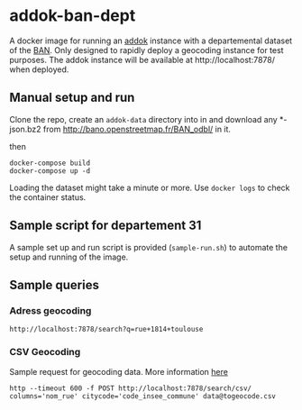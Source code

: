# addok-ban-dept

A docker image for running an [addok](https://github.com/addok/addok)  instance with a departemental dataset of the [BAN](http://adresse.data.gouv.fr/). Only designed to rapidly deploy a geocoding instance for test purposes. The addok instance will be available at http://localhost:7878/ when deployed.

## Manual setup and run

Clone the repo, create an `addok-data` directory into in and download any *-json.bz2 from http://bano.openstreetmap.fr/BAN_odbl/ in it.

then

```
docker-compose build
docker-compose up -d
```
Loading the dataset might take a minute or more. Use `docker logs` to check the container status.

## Sample script for departement 31

A sample set up and run script is provided (`sample-run.sh`) to automate the setup and running of the image.

## Sample queries

### Adress geocoding

```
http://localhost:7878/search?q=rue+1814+toulouse
```

### CSV Geocoding

Sample request for geocoding data. More information [here](https://github.com/addok/addok-csv)

```
http --timeout 600 -f POST http://localhost:7878/search/csv/ columns='nom_rue' citycode='code_insee_commune' data@togeocode.csv
```
